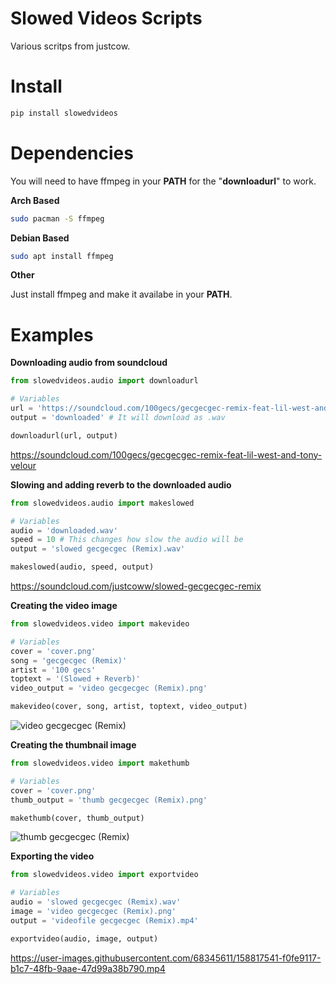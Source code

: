 # Slowed Videos Scripts

Various scritps from justcow.


# Install
```sh
pip install slowedvideos
```


# Dependencies

You will need to have ffmpeg in your **PATH** for the "**downloadurl**" to work.


**Arch Based**
```sh
sudo pacman -S ffmpeg
```
  
  
**Debian Based**
```sh
sudo apt install ffmpeg
```
  
  
**Other**

Just install ffmpeg and make it availabe in your **PATH**.


# Examples


**Downloading audio from soundcloud**
```python
from slowedvideos.audio import downloadurl

# Variables
url = 'https://soundcloud.com/100gecs/gecgecgec-remix-feat-lil-west-and-tony-velour'
output = 'downloaded' # It will download as .wav 

downloadurl(url, output)
```
https://soundcloud.com/100gecs/gecgecgec-remix-feat-lil-west-and-tony-velour


**Slowing and adding reverb to the downloaded audio**
```python
from slowedvideos.audio import makeslowed

# Variables
audio = 'downloaded.wav'
speed = 10 # This changes how slow the audio will be
output = 'slowed gecgecgec (Remix).wav'

makeslowed(audio, speed, output)
```
https://soundcloud.com/justcoww/slowed-gecgecgec-remix


**Creating the video image**
```python
from slowedvideos.video import makevideo

# Variables
cover = 'cover.png'
song = 'gecgecgec (Remix)'
artist = '100 gecs'
toptext = '(Slowed + Reverb)'
video_output = 'video gecgecgec (Remix).png'

makevideo(cover, song, artist, toptext, video_output)
```
![video gecgecgec (Remix)](https://user-images.githubusercontent.com/68345611/158817334-633d7128-5b70-43a1-8140-67e22bc523f1.png)


**Creating the thumbnail image**
```python
from slowedvideos.video import makethumb

# Variables
cover = 'cover.png'
thumb_output = 'thumb gecgecgec (Remix).png'

makethumb(cover, thumb_output)
```
![thumb gecgecgec (Remix)](https://user-images.githubusercontent.com/68345611/158817432-3340c16c-4e8b-49fb-8630-ce43d72ef7a8.png)


**Exporting the video**
```python
from slowedvideos.video import exportvideo

# Variables
audio = 'slowed gecgecgec (Remix).wav'
image = 'video gecgecgec (Remix).png'
output = 'videofile gecgecgec (Remix).mp4'

exportvideo(audio, image, output)
```
https://user-images.githubusercontent.com/68345611/158817541-f0fe9117-b1c7-48fb-9aae-47d99a38b790.mp4
